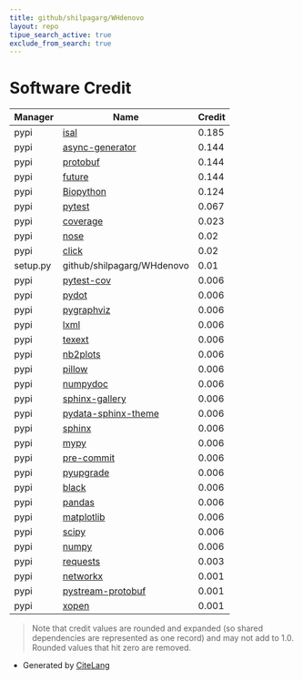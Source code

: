 ```yaml
---
title: github/shilpagarg/WHdenovo
layout: repo
tipue_search_active: true
exclude_from_search: true
---
```

# Software Credit

|Manager|Name|Credit|
|-------|----|------|
|pypi|[isal](https://github.com/pycompression/python-isal)|0.185|
|pypi|[async-generator](https://github.com/python-trio/async_generator)|0.144|
|pypi|[protobuf](https://developers.google.com/protocol-buffers/)|0.144|
|pypi|[future](https://python-future.org)|0.144|
|pypi|[Biopython](https://biopython.org/)|0.124|
|pypi|[pytest](https://pypi.org/project/pytest)|0.067|
|pypi|[coverage](https://pypi.org/project/coverage)|0.023|
|pypi|[nose](https://pypi.org/project/nose)|0.02|
|pypi|[click](https://pypi.org/project/click)|0.02|
|setup.py|github/shilpagarg/WHdenovo|0.01|
|pypi|[pytest-cov](https://github.com/pytest-dev/pytest-cov)|0.006|
|pypi|[pydot](https://pypi.org/project/pydot)|0.006|
|pypi|[pygraphviz](https://pypi.org/project/pygraphviz)|0.006|
|pypi|[lxml](https://pypi.org/project/lxml)|0.006|
|pypi|[texext](https://pypi.org/project/texext)|0.006|
|pypi|[nb2plots](https://pypi.org/project/nb2plots)|0.006|
|pypi|[pillow](https://pypi.org/project/pillow)|0.006|
|pypi|[numpydoc](https://pypi.org/project/numpydoc)|0.006|
|pypi|[sphinx-gallery](https://pypi.org/project/sphinx-gallery)|0.006|
|pypi|[pydata-sphinx-theme](https://pypi.org/project/pydata-sphinx-theme)|0.006|
|pypi|[sphinx](https://pypi.org/project/sphinx)|0.006|
|pypi|[mypy](https://pypi.org/project/mypy)|0.006|
|pypi|[pre-commit](https://pypi.org/project/pre-commit)|0.006|
|pypi|[pyupgrade](https://pypi.org/project/pyupgrade)|0.006|
|pypi|[black](https://pypi.org/project/black)|0.006|
|pypi|[pandas](https://pypi.org/project/pandas)|0.006|
|pypi|[matplotlib](https://pypi.org/project/matplotlib)|0.006|
|pypi|[scipy](https://pypi.org/project/scipy)|0.006|
|pypi|[numpy](https://pypi.org/project/numpy)|0.006|
|pypi|[requests](https://pypi.org/project/requests)|0.003|
|pypi|[networkx](https://networkx.org/)|0.001|
|pypi|[pystream-protobuf](https://github.com/cartoonist/pystream-protobuf)|0.001|
|pypi|[xopen](https://github.com/pycompression/xopen/)|0.001|


> Note that credit values are rounded and expanded (so shared dependencies are represented as one record) and may not add to 1.0. Rounded values that hit zero are removed.


- Generated by [CiteLang](https://github.com/vsoch/citelang)
